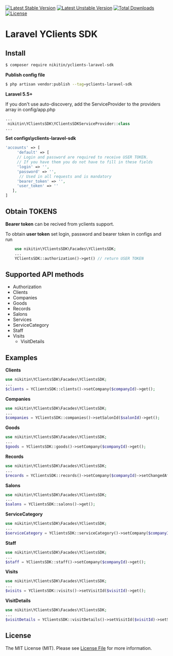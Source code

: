 [![Latest Stable Version](https://poser.pugx.org/nikitin/yclients-laravel-sdk/v/stable)](https://packagist.org/packages/nikitin/yclients-laravel-sdk)
[![Latest Unstable Version](https://poser.pugx.org/nikitin/yclients-laravel-sdk/v/unstable)](https://packagist.org/packages/nikitin/yclients-laravel-sdk)
[![Total Downloads](https://poser.pugx.org/nikitin/yclients-laravel-sdk/downloads)](https://packagist.org/packages/nikitin/yclients-laravel-sdk)
[![License](https://poser.pugx.org/nikitin/yclients-laravel-sdk/license)](https://packagist.org/packages/nikitin/yclients-laravel-sdk)

# Laravel YClients SDK


## Install

``` bash
$ composer require nikitin/yclients-laravel-sdk
```

**Publish config file**

``` bash
$ php artisan vendor:publish --tag=yclients-laravel-sdk
```

**Laravel 5.5+**

If you don't use auto-discovery, add the ServiceProvider to the providers array in config/app.php

``` php
...
 nikitin\YClientsSDK\YClientsSDKServiceProvider::class
...
```

**Set configs\yclients-laravel-sdk**

``` php
'accounts' => [
     'default' => [
     // Login and password are required to receive USER TOKEN. 
     // If you have them you do not have to fill in these fields
     'login' => '',
     'password' => '',
      // Used in all requests and is mandatory
     'bearer_token' => '',
     'user_token' => ''
   ],
]
```
## Obtain TOKENS

**Bearer token** can be recived from yclients support.

To obtain **user token** set login, password and bearer token in configs and run

``` php
    use nikitin\YClientsSDK\Facades\YClientsSDK;
    ...
    YClientsSDK::authorization()->get() // return USER TOKEN
```

## Supported API methods
  - Authorization
  - Clients
  - Companies
  - Goods
  - Records
  - Salons
  - Services
  - ServiceCategory
  - Staff
  - Visits
    - VisitDetails

## Examples

**Clients**
``` php
use nikitin\YClientsSDK\Facades\YClientsSDK;
...
$clients = YClientsSDK::clients()->setCompany($companyId)->get();
```
**Companies**
``` php
use nikitin\YClientsSDK\Facades\YClientsSDK;
...
$companies = YClientsSDK::companies()->setSalonId($salonId)->get();
```
**Goods**
``` php
use nikitin\YClientsSDK\Facades\YClientsSDK;
...
$goods = YClientsSDK::goods()->setCompany($companyId)->get();
```
**Records**

``` php
use nikitin\YClientsSDK\Facades\YClientsSDK;
...
$records = YClientsSDK::records()->setCompany($companyId)->setChangedAfter(Carbon::today())->get();
```
**Salons**

``` php
use nikitin\YClientsSDK\Facades\YClientsSDK;
...
$salons = YClientsSDK::salons()->get();
```
**ServiceCategory**

``` php
use nikitin\YClientsSDK\Facades\YClientsSDK;
...
$serviceCategory = YClientsSDK::serviceCategory()->setCompany($companyId)->get();
```
**Staff**

``` php
use nikitin\YClientsSDK\Facades\YClientsSDK;
...
$staff = YClientsSDK::staff()->setCompany($companyId)->get();
```
**Visits**
``` php
use nikitin\YClientsSDK\Facades\YClientsSDK;
...
$visits = YClientsSDK::visits()->setVisitId($visitId)->get();
```
**VisitDetails**
``` php
use nikitin\YClientsSDK\Facades\YClientsSDK;
...
$visitDetails = YClientsSDK::visitDetails()->setVisitId($visitId)->setSalonId($salonId)->setRecordId($recordId)->get();
```


## License

The MIT License (MIT). Please see [License File](LICENSE.md) for more information.
